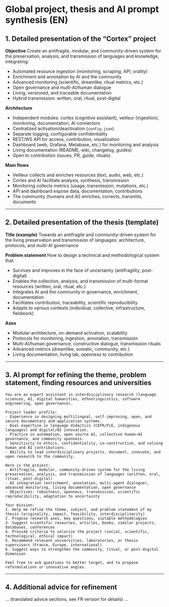 # Global project, thesis and AI prompt synthesis (EN)

## 1. Detailed presentation of the “Cortex” project

**Objective**
Create an antifragile, modular, and community-driven system for the preservation, analysis, and transmission of languages and knowledge, integrating:
- Automated resource ingestion (monitoring, scraping, API, orality)
- Enrichment and annotation by AI and the community
- Advanced monitoring (scientific, dreamlike, ritual metrics, etc.)
- Open governance and multi-AI/human dialogue
- Living, versioned, and traceable documentation
- Hybrid transmission: written, oral, ritual, post-digital

**Architecture**
- Independent modules: cortex (cognitive assistant), veilleur (ingestion), monitoring, documentation, AI connectors
- Centralized activation/deactivation (`config.json`)
- Separate logging, configurable confidentiality
- REST/WS API for access, contribution, visualization
- Dashboard (web, Grafana, Metabase, etc.) for monitoring and analysis
- Living documentation (README, wiki, changelog, guides)
- Open to contribution (issues, PR, guide, rituals)

**Main flows**
- Veilleur collects and enriches resources (text, audio, web, etc.)
- Cortex and AI facilitate analysis, synthesis, transmission
- Monitoring collects metrics (usage, transmission, mutations, etc.)
- API and dashboard expose data, documentation, contributions
- The community (humans and AI) enriches, corrects, transmits, documents

---

## 2. Detailed presentation of the thesis (template)

**Title (example)**
Towards an antifragile and community-driven system for the living preservation and transmission of languages: architecture, protocols, and multi-AI governance

**Problem statement**
How to design a technical and methodological system that:
- Survives and improves in the face of uncertainty (antifragility, post-digital)
- Enables the collection, analysis, and transmission of multi-format resources (written, oral, ritual, etc.)
- Integrates AI and the community in governance, enrichment, documentation
- Facilitates contribution, traceability, scientific reproducibility
- Adapts to various contexts (individual, collective, infrastructure, fieldwork)

**Axes**
- Modular architecture, on-demand activation, scalability
- Protocols for monitoring, ingestion, annotation, transmission
- Multi-AI/human governance, constructive dialogue, transmission rituals
- Advanced metrics (dreamlike, somatic, community, etc.)
- Living documentation, living lab, openness to contribution

---

## 3. AI prompt for refining the theme, problem statement, finding resources and universities

```
You are an expert assistant in interdisciplinary research (language sciences, AI, digital humanities, ethnolinguistics, software engineering, open governance).

Project leader profile:
- Experience in designing multilingual, self-improving, open, and secure documentary and application systems.
- Dual expertise in language didactics (CEFR/FLE, indigenous languages) and digital/AI innovation.
- Practice in automation, open source AI, collective human–AI governance, and community openness.
- Sensitivity to ethics, confidentiality, co-construction, and valuing human and AI contributions.
- Ability to lead interdisciplinary projects, document, innovate, and open research to the community.

Here is the project:
- Antifragile, modular, community-driven system for the living preservation, analysis, and transmission of languages (written, oral, ritual, post-digital)
- AI integration (enrichment, annotation, multi-agent dialogue), advanced monitoring, living documentation, open governance
- Objectives: robustness, openness, transmission, scientific reproducibility, adaptation to uncertainty

Your mission:
1. Help me refine the theme, subject, and problem statement of my thesis (originality, impact, feasibility, interdisciplinarity)
2. Propose research axes, key questions, suitable methodologies
3. Suggest scientific resources, articles, books, similar projects, databases, conferences
4. Provide criteria to valorize the project (social, scientific, technological, ethical impact)
5. Recommend relevant universities, laboratories, or thesis supervisors (France, Europe, international)
6. Suggest ways to strengthen the community, ritual, or post-digital dimension

Feel free to ask questions to better target, and to propose reformulations or innovative angles.
```

---

## 4. Additional advice for refinement

... (translated advice sections, see FR version for details) ...
